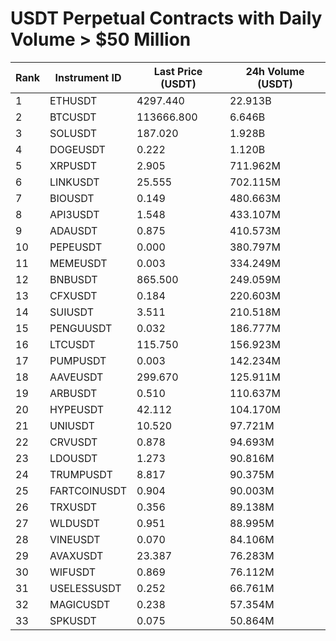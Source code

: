 # USDT Perpetual Contracts with Daily Volume > $50 Million

| Rank | Instrument ID | Last Price (USDT) | 24h Volume (USDT) |
|------|---------------|-------------------|-------------------|
| 1 | ETHUSDT | 4297.440 | 22.913B |
| 2 | BTCUSDT | 113666.800 | 6.646B |
| 3 | SOLUSDT | 187.020 | 1.928B |
| 4 | DOGEUSDT | 0.222 | 1.120B |
| 5 | XRPUSDT | 2.905 | 711.962M |
| 6 | LINKUSDT | 25.555 | 702.115M |
| 7 | BIOUSDT | 0.149 | 480.663M |
| 8 | API3USDT | 1.548 | 433.107M |
| 9 | ADAUSDT | 0.875 | 410.573M |
| 10 | PEPEUSDT | 0.000 | 380.797M |
| 11 | MEMEUSDT | 0.003 | 334.249M |
| 12 | BNBUSDT | 865.500 | 249.059M |
| 13 | CFXUSDT | 0.184 | 220.603M |
| 14 | SUIUSDT | 3.511 | 210.518M |
| 15 | PENGUUSDT | 0.032 | 186.777M |
| 16 | LTCUSDT | 115.750 | 156.923M |
| 17 | PUMPUSDT | 0.003 | 142.234M |
| 18 | AAVEUSDT | 299.670 | 125.911M |
| 19 | ARBUSDT | 0.510 | 110.637M |
| 20 | HYPEUSDT | 42.112 | 104.170M |
| 21 | UNIUSDT | 10.520 | 97.721M |
| 22 | CRVUSDT | 0.878 | 94.693M |
| 23 | LDOUSDT | 1.273 | 90.816M |
| 24 | TRUMPUSDT | 8.817 | 90.375M |
| 25 | FARTCOINUSDT | 0.904 | 90.003M |
| 26 | TRXUSDT | 0.356 | 89.138M |
| 27 | WLDUSDT | 0.951 | 88.995M |
| 28 | VINEUSDT | 0.070 | 84.106M |
| 29 | AVAXUSDT | 23.387 | 76.283M |
| 30 | WIFUSDT | 0.869 | 76.112M |
| 31 | USELESSUSDT | 0.252 | 66.761M |
| 32 | MAGICUSDT | 0.238 | 57.354M |
| 33 | SPKUSDT | 0.075 | 50.864M |
